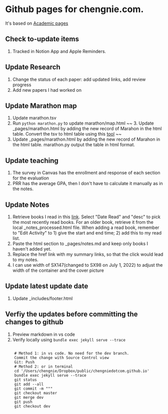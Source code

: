 # Github pages for chengnie.com. 

It's based on [Academic pages](https://github.com/academicpages/academicpages.github.io)

## Check to-update items

1. Tracked in Notion App and Apple Reminders. 

## Update Research

1. Change the status of each paper: add updated links, add review progress
2. Add new papers I had worked on


## Update Marathon map

1. Update marathon.tsv 
2. Run ``python marathon.py`` to update marathon/map.html
~~ 3. Update _pages/marathon.html by adding the new record of Marahon in the html table. Convert the tsv to html table using this [tool](https://wtools.io/convert-tsv-to-html-table) ~~
3. Update _pages/marathon.html by adding the new record of Marahon in the html table. marathon.py output the table in html format. 


## Update teaching

1. The survey in Canvas has the enrollment and response of each section for the evaluation
2. PRR has the average GPA, then I don't have to calculate it manually as in the notes. 


## Update Notes

1. Retrieve books I read in this [link](https://www.goodreads.com/user/edit?format=html&tab=widgets#_=_). Select "Date Read" and "desc" to pick the most recently read books. For an older book, retrieve it from the local _notes_processed.html file. When adding a read book, remember to "Edit Activity" to 1) give the start and end time; 2) add this to my read list. 
2. Paste the html section to _pages/notes.md and keep only books I haven't added yet. 
3. Replace the href link with my summary links, so that the click would lead to my notes. 
4. I can use width of SX147(changed to SX98 on July 1, 2022) to adjust the width of the container and the cover picture


## Update latest update date

1. Update _includes/footer.html


## Verfiy the updates before committing the changes to github

1. Preview markdown in vs code
2. Verify locally using ``bundle exec jekyll serve --trace``

```

    # Method 1: in vs code. No need for the dev branch. 
    Commit the change with Source Control view
    Git: Push
    # Method 2: or in terminal
    cd '/Users/chengnie/Dropbox/public/chengniedotcom.github.io'
    bundle exec jekyll serve --trace
    git status
    git add --all
    git commit -m """
    git checkout master
    git merge dev
    git push
    git checkout dev

```